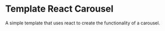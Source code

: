 # Template React Carousel

A simple template that uses react to create the functionality of a carousel.
